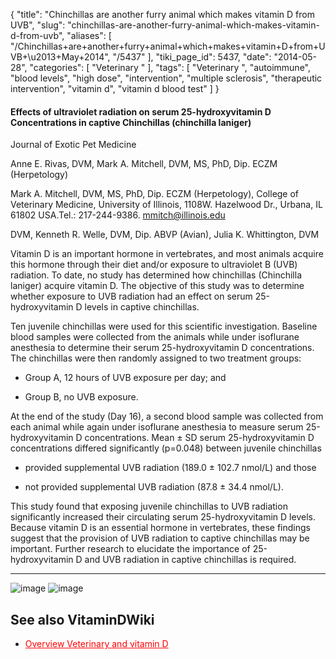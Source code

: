{
    "title": "Chinchillas are another furry animal which makes vitamin D from UVB",
    "slug": "chinchillas-are-another-furry-animal-which-makes-vitamin-d-from-uvb",
    "aliases": [
        "/Chinchillas+are+another+furry+animal+which+makes+vitamin+D+from+UVB+\u2013+May+2014",
        "/5437"
    ],
    "tiki_page_id": 5437,
    "date": "2014-05-28",
    "categories": [
        "Veterinary "
    ],
    "tags": [
        "Veterinary ",
        "autoimmune",
        "blood levels",
        "high dose",
        "intervention",
        "multiple sclerosis",
        "therapeutic intervention",
        "vitamin d",
        "vitamin d blood test"
    ]
}


#### Effects of ultraviolet radiation on serum 25-hydroxyvitamin D Concentrations in captive Chinchillas (chinchilla laniger)

Journal of Exotic Pet Medicine

Anne E. Rivas, DVM, Mark A. Mitchell, DVM, MS, PhD, Dip. ECZM (Herpetology) 

Mark A. Mitchell, DVM, MS, PhD, Dip. ECZM (Herpetology), College of Veterinary Medicine, University of Illinois, 1108W. Hazelwood Dr., Urbana, IL 61802 USA.Tel.: 217-244-9386. mmitch@illinois.edu

DVM, Kenneth R. Welle, DVM, Dip. ABVP (Avian), Julia K. Whittington, DVM

Vitamin D is an important hormone in vertebrates, and most animals acquire this hormone through their diet and/or exposure to ultraviolet B (UVB) radiation. To date, no study has determined how chinchillas (Chinchilla laniger) acquire vitamin D. The objective of this study was to determine whether exposure to UVB radiation had an effect on serum 25-hydroxyvitamin D levels in captive chinchillas. 

Ten juvenile chinchillas were used for this scientific investigation. Baseline blood samples were collected from the animals while under isoflurane anesthesia to determine their serum 25-hydroxyvitamin D concentrations. The chinchillas were then randomly assigned to two treatment groups: 

* Group A, 12 hours of UVB exposure per day; and 

* Group B, no UVB exposure. 

At the end of the study (Day 16), a second blood sample was collected from each animal while again under isoflurane anesthesia to measure serum 25-hydroxyvitamin D concentrations. Mean ± SD serum 25-hydroxyvitamin D concentrations differed significantly (p=0.048) between juvenile chinchillas 

* provided supplemental UVB radiation (189.0 ± 102.7 nmol/L) and those 

* not provided supplemental UVB radiation (87.8 ± 34.4 nmol/L). 

This study found that exposing juvenile chinchillas to UVB radiation significantly increased their circulating serum 25-hydroxyvitamin D levels. Because vitamin D is an essential hormone in vertebrates, these findings suggest that the provision of UVB radiation to captive chinchillas may be important. Further research to elucidate the importance of 25-hydroxyvitamin D and UVB radiation in captive chinchillas is required.

---

<img src="https://d378j1rmrlek7x.cloudfront.net/attachments/jpeg/chinchilla1.jpg" alt="image">
<img src="https://d378j1rmrlek7x.cloudfront.net/attachments/jpeg/chinchilla2.jpg" alt="image">

## See also VitaminDWiki

* <a href="/posts/overview-veterinary-and-vitamin-d" style="color: red; text-decoration: underline;" title="This post/category does not exist yet: Overview Veterinary and vitamin D">Overview Veterinary and vitamin D</a>